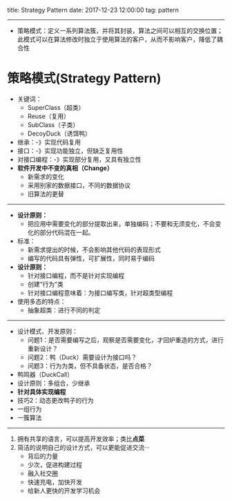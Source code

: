 title: Strategy Pattern
date: 2017-12-23 12:00:00
tag: pattern

---

* 策略模式：定义一系列算法簇，并将其封装，算法之间可以相互的交换位置；此模式可以在算法修改时独立于使用算法的客户，从而不影响客户，降低了耦合性

# 策略模式(Strategy Pattern) #

* 关键词：
	 * SuperClass（超类）
	 * Reuse（复用）
	 * SubClass（子类）
	 * DecoyDuck（诱饵鸭）
* 继承：-》实现代码复用
* 接口：-》实现功能独立，但缺乏复用性
* 对接口编程：-》实现部分复用，又具有独立性
* **软件开发中不变的真相（Change）**
	* 新需求的变化
	* 采用别家的数据接口，不同的数据协议
	* 旧算法的更替

---
	
* **设计原则：**
	* 把应用中需要变化的部分提取出来，单独编码；不要和无须变化，不会变化的部分代码混在一起。
* 标准：
	* 新需求提出的时候，不会影响其他代码的表现形式
	* 编写的代码具有弹性，可扩展性，同时易于编码
* **设计原则：**
	* 针对接口编程，而不是针对实现编程
	* 创建“行为”类
	* 针对接口编程意味着：为接口编写类，针对超类型编程
* 使用多态的特点：
	* 抽象超类：进行不同的判定

---

* 设计模式、开发原则：
	* 问题1：是否需要编写之后，观察是否需要变化，才回炉重造的方式，进行重新设计？
	* 问题2：鸭（Duck）需要设计为接口吗？
	* 问题3：行为为类，但不具备状态，是否合格？
* 鸭鸣器（DuckCall）
* 设计原则：多组合，少继承
* **针对具体实现编程**
* 技巧2：动态更改鸭子的行为
* 一组行为
* 一簇算法

---

1. 拥有共享的语言，可以提高开发效率；类比**点菜**
2. 简洁的说明自己的设计方式，可以更能促进交流···
	* 背后的力量
	* 少次，促进构建过程
	* 融入社交圈
	* 快速充电，加快开发
	* 给新人更快的开发学习机会